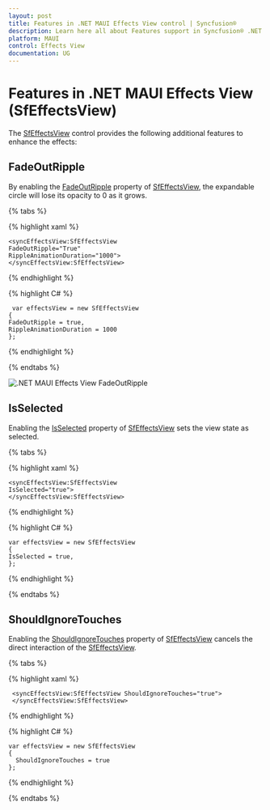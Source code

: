 ```yaml
---
layout: post
title: Features in .NET MAUI Effects View control | Syncfusion®
description: Learn here all about Features support in Syncfusion® .NET MAUI Effects View (SfEffectsView) control and more.
platform: MAUI
control: Effects View
documentation: UG
---
```


# Features in .NET MAUI Effects View (SfEffectsView)

The [SfEffectsView](https://help.syncfusion.com/cr/maui/Syncfusion.Maui.Core.SfEffectsView.html) control provides the following additional features to enhance the effects:

## FadeOutRipple

By enabling the [FadeOutRipple](https://help.syncfusion.com/cr/maui/Syncfusion.Maui.Core.SfEffectsView.html#Syncfusion_Maui_Core_SfEffectsView_FadeOutRipple) property of [SfEffectsView](https://help.syncfusion.com/cr/maui/Syncfusion.Maui.Core.SfEffectsView.html), the expandable circle will lose its opacity to 0 as it grows.

{% tabs %} 

{% highlight xaml %} 

    <syncEffectsView:SfEffectsView
    FadeOutRipple="True"
    RippleAnimationDuration="1000">
    </syncEffectsView:SfEffectsView>

{% endhighlight %}

{% highlight C# %} 

     var effectsView = new SfEffectsView
    {
    FadeOutRipple = true,
    RippleAnimationDuration = 1000
    };
            
{% endhighlight %}

{% endtabs %}

![.NET MAUI Effects View FadeOutRipple](Features_images/EffectsView_Fadeout_Ripple.gif)

## IsSelected

Enabling the [IsSelected](https://help.syncfusion.com/cr/maui/Syncfusion.Maui.Core.SfEffectsView.html#Syncfusion_Maui_Core_SfEffectsView_IsSelected) property of [SfEffectsView](https://help.syncfusion.com/cr/maui/Syncfusion.Maui.Core.SfEffectsView.html) sets the view state as selected.

{% tabs %} 

{% highlight xaml %} 

    <syncEffectsView:SfEffectsView
    IsSelected="true">
    </syncEffectsView:SfEffectsView>

{% endhighlight %}

{% highlight C# %} 

    var effectsView = new SfEffectsView
    {
    IsSelected = true,
    };

{% endhighlight %}

{% endtabs %}

## ShouldIgnoreTouches

Enabling the [ShouldIgnoreTouches](https://help.syncfusion.com/cr/maui/Syncfusion.Maui.Core.SfEffectsView.html#Syncfusion_Maui_Core_SfEffectsView_ShouldIgnoreTouches) property of [SfEffectsView](https://help.syncfusion.com/cr/maui/Syncfusion.Maui.Core.SfEffectsView.html) cancels the direct interaction of the [SfEffectsView](https://help.syncfusion.com/cr/maui/Syncfusion.Maui.Core.SfEffectsView.html).

{% tabs %} 

{% highlight xaml %} 

     <syncEffectsView:SfEffectsView ShouldIgnoreTouches="true">
     </syncEffectsView:SfEffectsView>

{% endhighlight %}

{% highlight C# %} 

    var effectsView = new SfEffectsView
    {
      ShouldIgnoreTouches = true
    };

{% endhighlight %}

{% endtabs %}

